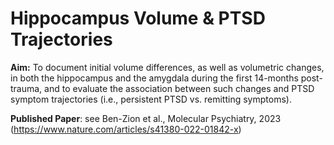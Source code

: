 # Hippocampus Volume & PTSD Trajectories

**Aim:** To document initial volume differences, as well as volumetric changes, in both the hippocampus and the amygdala during the first 14-months post-trauma, and to evaluate the association between such changes and PTSD symptom trajectories (i.e., persistent PTSD vs. remitting symptoms).

**Published Paper**: see Ben-Zion et al., Molecular Psychiatry, 2023 (https://www.nature.com/articles/s41380-022-01842-x)

